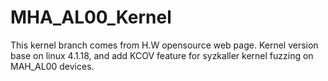 # MHA_AL00_Kernel
This kernel branch comes from H.W opensource web page. Kernel version base on linux 4.1.18, and add KCOV feature for syzkaller kernel fuzzing on MAH_AL00 devices.
